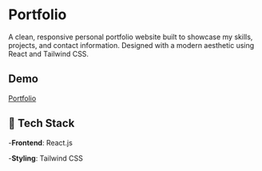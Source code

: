 # Portfolio

A clean, responsive personal portfolio website built to showcase my skills, projects, and contact information. Designed with a modern aesthetic using React and Tailwind CSS.

## Demo
[Portfolio](https://portfolio-rose-omega-75.vercel.app/)

## 🚀 Tech Stack

-**Frontend**: React.js

-**Styling**: Tailwind CSS
